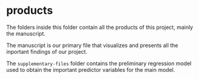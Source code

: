 # products

The folders inside this folder contain all the products of this project, mainly the manuscript.

The manuscript is our primary file that visualizes and presents all the inportant findings of our project.

The `supplementary-files` folder contains the preliminary regression model used to obtain the important predictor variables for the main model.